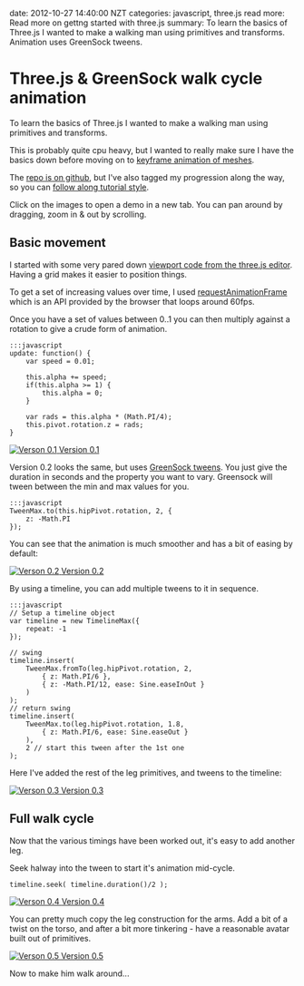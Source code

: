 date: 2012-10-27 14:40:00 NZT
categories: javascript, three.js
read more: Read more on gettng started with three.js
summary: To learn the basics of Three.js I wanted to make a walking man using primitives and transforms. Animation uses GreenSock tweens.


# Three.js & GreenSock walk cycle animation

To learn the basics of Three.js I wanted to make a walking man using primitives and transforms. 

This is probably quite cpu heavy, but I wanted to really make sure I have the basics down before moving on to [keyframe animation of meshes][quake_models].

<!-- This is what the final result looks like: -->

The [repo is on github][repo], but I've also tagged my progression along the way, so you can [follow along tutorial style][tags].

Click on the images to open a demo in a new tab. You can pan around by dragging, zoom in & out by scrolling.

[quake_models]: http://creativejs.com/2012/02/quake-style-animated-models-in-three-js/
[repo]: https://github.com/craftstudios/Walk-Cycle
[tags]: https://github.com/craftstudios/Walk-Cycle/tags

## Basic movement

I started with some very pared down [viewport code from the three.js editor][viewport]. Having a grid makes it easier to position things.

[viewport]: https://github.com/mrdoob/three.js/blob/master/editor/js/ui/Viewport.js

To get a set of increasing values over time, I used [requestAnimationFrame][] which is an API provided by the browser that loops around 60fps.

Once you have a set of values between 0..1 you can then multiply against a rotation to give a crude form of animation.

	:::javascript
	update: function() {
		var speed = 0.01;

		this.alpha += speed;
		if(this.alpha >= 1) {
			this.alpha = 0;
		}

		var rads = this.alpha * (Math.PI/4);
	    this.pivot.rotation.z = rads;
    }

[requestAnimationFrame]: http://paulirish.com/2011/requestanimationframe-for-smart-animating/

<a href="walk-cycle/0.1" class="image" title="Verson 0.1" target="_blank">
  <img src="/attachments/walk-cycle/0.1.png" alt="Verson 0.1" />
</a>
<a href="walk-cycle/0.1" title="Verson 0.1" target="_blank">Version 0.1</a>

Version 0.2 looks the same, but uses [GreenSock tweens][greensock]. You just give the duration in seconds and the property you want to vary. Greensock will tween between the min and max values for you.

	:::javascript
	TweenMax.to(this.hipPivot.rotation, 2, {
		z: -Math.PI
	});

You can see that the animation is much smoother and has a bit of easing by default:

[greensock]: http://www.greensock.com/gsap-js/

<a href="walk-cycle/0.2" class="image" title="Verson 0.2" target="_blank">
  <img src="/attachments/walk-cycle/0.1.png" alt="Verson 0.2" />
</a>
<a href="walk-cycle/0.2" title="Verson 0.2" target="_blank">Version 0.2</a>

By using a timeline, you can add multiple tweens to it in sequence.

	:::javascript
	// Setup a timeline object
	var timeline = new TimelineMax({
		repeat: -1
	});

	// swing 
	timeline.insert(
		TweenMax.fromTo(leg.hipPivot.rotation, 2,
			{ z: Math.PI/6 },
			{ z: -Math.PI/12, ease: Sine.easeInOut }
		)
	);
	// return swing
	timeline.insert(
		TweenMax.to(leg.hipPivot.rotation, 1.8,
			{ z: Math.PI/6, ease: Sine.easeOut }
		),
		2 // start this tween after the 1st one
	);

Here I've added the rest of the leg primitives, and tweens to the timeline:

<a href="walk-cycle/0.3" class="image" title="Verson 0.3" target="_blank">
  <img src="/attachments/walk-cycle/0.3.png" alt="Verson 0.3" />
</a>
<a href="walk-cycle/0.3" title="Verson 0.3" target="_blank">Version 0.3</a>

## Full walk cycle

Now that the various timings have been worked out, it's easy to add another leg.

Seek halway into the tween to start it's animation mid-cycle.

	timeline.seek( timeline.duration()/2 );

<a href="walk-cycle/0.4" class="image" title="Verson 0.4" target="_blank">
  <img src="/attachments/walk-cycle/0.4.png" alt="Verson 0.4" />
</a>
<a href="walk-cycle/0.4" title="Verson 0.4" target="_blank">Version 0.4</a>

You can pretty much copy the leg construction for the arms. Add a bit of a twist on the torso, and after a bit more tinkering - have a reasonable avatar built out of primitives.

<a href="walk-cycle/0.5" class="image" title="Verson 0.5" target="_blank">
  <img src="/attachments/walk-cycle/0.5.png" alt="Verson 0.5" />
</a>
<a href="walk-cycle/0.5" title="Verson 0.5" target="_blank">Version 0.5</a>

Now to make him walk around...